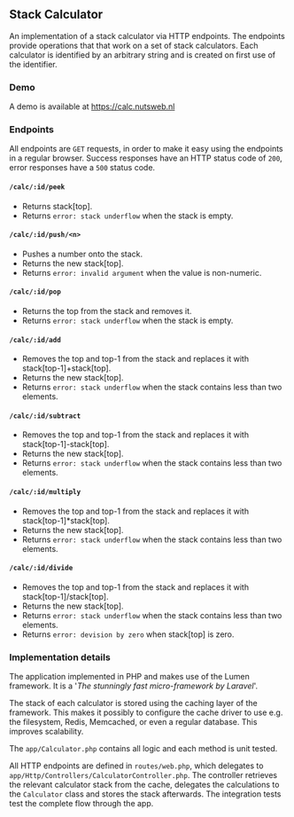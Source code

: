 ## Stack Calculator

An implementation of a stack calculator via HTTP endpoints. The endpoints provide operations that that work on a set of stack calculators. Each calculator is identified by an arbitrary string and is created on first use of the identifier.

### Demo

A demo is available at https://calc.nutsweb.nl

### Endpoints

All endpoints are `GET` requests, in order to make it easy using the endpoints in a regular browser.
Success responses have an HTTP status code of `200`, error responses have a `500` status code. 

#### `/calc/:id/peek` 
- Returns stack[top].
- Returns `error: stack underflow` when the stack is empty.

#### `/calc/:id/push/<n>`
- Pushes a number onto the stack.
- Returns the new stack[top].
- Returns `error: invalid argument` when the value is non-numeric. 

#### `/calc/:id/pop`
- Returns the top from the stack and removes it.
- Returns `error: stack underflow` when the stack is empty.

#### `/calc/:id/add`
- Removes the top and top-1 from the stack and replaces it with stack[top-1]+stack[top].
- Returns the new stack[top].
- Returns `error: stack underflow` when the stack contains less than two elements.

#### `/calc/:id/subtract`
- Removes the top and top-1 from the stack and replaces it with stack[top-1]-stack[top].
- Returns the new stack[top].
- Returns `error: stack underflow` when the stack contains less than two elements.

#### `/calc/:id/multiply`
- Removes the top and top-1 from the stack and replaces it with stack[top-1]*stack[top].
- Returns the new stack[top].
- Returns `error: stack underflow` when the stack contains less than two elements.

#### `/calc/:id/divide`
- Removes the top and top-1 from the stack and replaces it with stack[top-1]/stack[top].
- Returns the new stack[top].
- Returns `error: stack underflow` when the stack contains less than two elements.
- Returns `error: devision by zero` when stack[top] is zero.

### Implementation details

The application implemented in PHP and makes use of the Lumen framework. It is a '*The stunningly fast micro-framework by Laravel*'.

The stack of each calculator is stored using the caching layer of the framework. This makes it possibly to configure the cache driver to use e.g. the filesystem, Redis, Memcached, or even a regular database. This improves scalability.

The `app/Calculator.php` contains all logic and each method is unit tested.

All HTTP endpoints are defined in `routes/web.php`, which delegates to `app/Http/Controllers/CalculatorController.php`.
The controller retrieves the relevant calculator stack from the cache, delegates the calculations to the `Calculator` class and stores the stack afterwards.
The integration tests test the complete flow through the app.